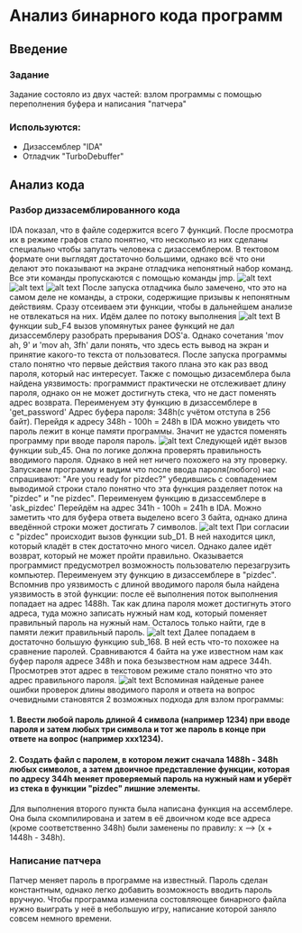 # Анализ бинарного кода программ

## Введение

### Задание

Задание состояло из двух частей: взлом программы с помощью переполнения буфера и написания "патчера"

### Используются:

- Дизассемблер "IDA"
- Отладчик "TurboDebuffer"

## Анализ кода

### Разбор диззасемблированного кода
IDA показал, что в файле содержится всего 7 функций. После просмотра их в режиме графов стало понятно, что несколько из них сделаны специально чтобы запутать человека с дизассемблером. В тектовом формате они выглядят достаточно большими, однако всё что они делают это показывают на экране отладчика непонятный набор команд. Все эти команды пропускаются с помощью команды jmp.
![alt text](https://raw.githubusercontent.com/artemneskorodov/crack/2877ffe61b6aef7bfa6fb2b15a7d2f2483a4ba22/1.1.png)
![alt text](https://raw.githubusercontent.com/artemneskorodov/crack/2877ffe61b6aef7bfa6fb2b15a7d2f2483a4ba22/1.2.png)
![alt text](https://raw.githubusercontent.com/artemneskorodov/crack/2877ffe61b6aef7bfa6fb2b15a7d2f2483a4ba22/1.3.png)
После запуска отладчика было замечено, что это на самом деле не команды, а строки, содержищие призывы к непонятным действиям.
Сразу отсеиваем эти функции, чтобы в дальнейшем анализе не отвлекаться на них.
Идём далее по потоку выполнения
![alt text](https://raw.githubusercontent.com/artemneskorodov/crack/2877ffe61b6aef7bfa6fb2b15a7d2f2483a4ba22/2.png)
В функции sub_F4 вызов упомянутых ранее функций не дал дизассемблеру разобрать прерывания DOS'а. Однако сочетания 'mov ah, 9' и 'mov ah, 3fh' дали понять, что здесь есть вывод на экран и принятие какого-то текста от пользоватеся. После запуска программы стало понятно что первые действия такого плана это как раз ввод пароля, который нас интересует. Также с помощью дизасемблера была найдена уязвимость: программист практически не отслеживает длину пароля, однако он не может достигнуть стека, что не даст поменять адрес возврата.
Переименуем эту функцию в дизассемблере в 'get_password'
Адрес буфера пароля: 348h(с учётом отступа в 256 байт). Перейдя к адресу 348h - 100h = 248h в IDA можно увидеть что пароль лежит в конце памяти программы. Значит не удастся поменять программу при вводе пароля пароль.
![alt text](https://raw.githubusercontent.com/artemneskorodov/crack/2877ffe61b6aef7bfa6fb2b15a7d2f2483a4ba22/3.png)
Следующей идёт вызов функции sub_45. Она по логике должна проверять правильность вводимого пароля. Однако в ней нет ничего похожего на эту проверку. Запускаем программу и видим что после ввода пароля(любого) нас спрашивают: "Are you ready for pizdec?" убедившись с совпадением выводимой строки стало понятно что эта функция разделяет поток на "pizdec" и "ne pizdec". Переименуем функцию в дизассемблере в 'ask_pizdec'
Перейдём на адрес 341h - 100h = 241h в IDA. Можно заметить что для буфера ответа выделено всего 3 байта, однако длина введённой строки может достигать 7 символов.
![alt text](https://raw.githubusercontent.com/artemneskorodov/crack/2877ffe61b6aef7bfa6fb2b15a7d2f2483a4ba22/4.png)
При согласии с "pizdec" происходит вызов функции sub_D1. В ней находится цикл, который кладёт в стек достаточно много чисел. Однако далее идёт возврат, который не может пройти правильно. Оказывается программист предусмотрел возможность пользователю перезагрузить компьютер.
Переименуем эту функцию в дизассемблере в "pizdec".
Вспомнив про уязвимость с длиной вводимого пароля была найдена уязвимость в этой функции: после её выполнения поток выполнения попадает на адрес 1488h. Так как длина пароля может достигнуть этого адреса, туда можно записать нужный нам код, который поменяет правильный пароль на нужный нам. Осталось только найти, где в памяти лежит правильный пароль.
![alt text](https://raw.githubusercontent.com/artemneskorodov/crack/2877ffe61b6aef7bfa6fb2b15a7d2f2483a4ba22/5.png)
Далее попадаем в достаточно большую функцию sub_168. В ней есть что-то похожее на сравнение паролей. Сравниваются 4 байта на уже известном нам как буфер пароля адресе 348h и пока безызвестном нам адресе 344h. Просмотрев этот адрес в текстовом режиме стало понятно что это адрес правильного пароля.
![alt text](https://raw.githubusercontent.com/artemneskorodov/crack/2877ffe61b6aef7bfa6fb2b15a7d2f2483a4ba22/6.png)
Вспоминая найденые ранее ошибки проверок длины вводимого пароля и ответа на вопрос очевидными становятся 2 возможных подхода для взлом программы:
#### 1. Ввести любой пароль длиной 4 символа (например 1234) при вводе пароля и затем любых три символа и тот же пароль в конце при ответе на вопрос (например ххх1234).
#### 2. Создать файл с паролем, в котором лежит сначала 1488h - 348h любых символов, а затем двоичное представление функции, которая по адресу 344h меняет проверяемый пароль на нужный нам и уберёт из стека в функции "pizdec" лишние элементы.
Для выполнения второго пункта была написана функция на ассемблере. Она была скомпилирована и затем в её двоичном коде все адреса (кроме соответственно 348h) были заменены по правилу: x --> (x + 1448h - 348h).

### Написание патчера

Патчер меняет пароль в программе на известный. Пароль сделан константным, однако легко добавить возможность вводить пароль вручную. Чтобы программа изменила состовляющее бинарного файла нужно выиграть у неё в небольшую игру, написание которой заняло совсем немного времени.
